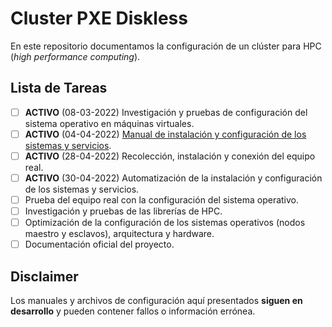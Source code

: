 # Cluster PXE Diskless

En este repositorio documentamos la configuración de un clúster para HPC (*high performance computing*).

## Lista de Tareas

- [ ] **ACTIVO** (08-03-2022) Investigación y pruebas de configuración del sistema operativo en máquinas virtuales.
- [ ] **ACTIVO** (04-04-2022) [Manual de instalación y configuración de los sistemas y servicios](manual.md).
- [ ] **ACTIVO** (28-04-2022) Recolección, instalación y conexión del equipo real.
- [ ] **ACTIVO** (30-04-2022) Automatización de la instalación y configuración de los sistemas y servicios.
- [ ] Prueba del equipo real con la configuración del sistema operativo.
- [ ] Investigación y pruebas de las librerías de HPC.
- [ ] Optimización de la configuración de los sistemas operativos (nodos maestro y esclavos), arquitectura y hardware.
- [ ] Documentación oficial del proyecto.

## Disclaimer

Los manuales y archivos de configuración aquí presentados **siguen en desarrollo** y pueden contener fallos o información errónea.
